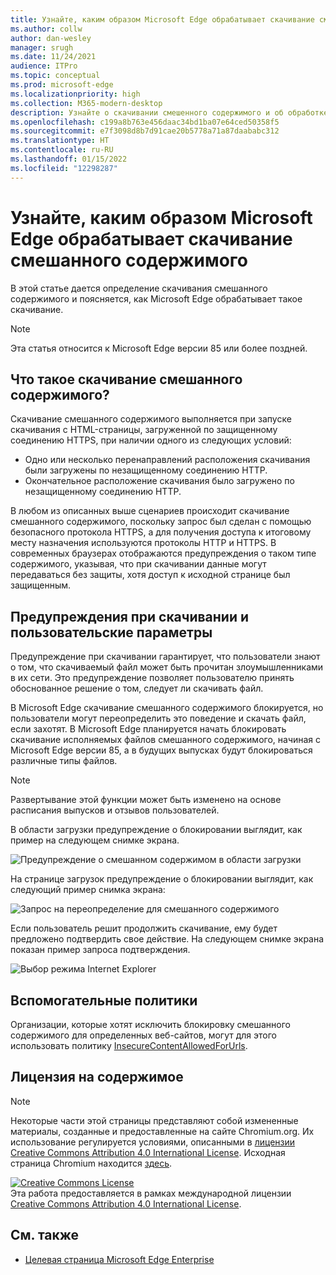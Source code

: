 ```yaml
---
title: Узнайте, каким образом Microsoft Edge обрабатывает скачивание смешанного содержимого
ms.author: collw
author: dan-wesley
manager: srugh
ms.date: 11/24/2021
audience: ITPro
ms.topic: conceptual
ms.prod: microsoft-edge
ms.localizationpriority: high
ms.collection: M365-modern-desktop
description: Узнайте о скачивании смешенного содержимого и об обработке такого скачивания в Microsoft Edge.
ms.openlocfilehash: c199a8b763e456daac34bd1ba07e64ced50358f5
ms.sourcegitcommit: e7f3098d8b7d91cae20b5778a71a87daababc312
ms.translationtype: HT
ms.contentlocale: ru-RU
ms.lasthandoff: 01/15/2022
ms.locfileid: "12298287"
---
```

# <a name="learn-how-microsoft-edge-handles-mixed-content-downloads"></a>Узнайте, каким образом Microsoft Edge обрабатывает скачивание смешанного содержимого

В этой статье дается определение скачивания смешанного содержимого и поясняется, как Microsoft Edge обрабатывает такое скачивание.

>[!NOTE]
>Эта статья относится к Microsoft Edge версии 85 или более поздней.

## <a name="what-are-mixed-content-downloads"></a>Что такое скачивание смешанного содержимого?

Скачивание смешанного содержимого выполняется при запуске скачивания с HTML-страницы, загруженной по защищенному соединению HTTPS, при наличии одного из следующих условий:

- Одно или несколько перенаправлений расположения скачивания были загружены по незащищенному соединению HTTP.
- Окончательное расположение скачивания было загружено по незащищенному соединению HTTP.

В любом из описанных выше сценариев происходит скачивание смешанного содержимого, поскольку запрос был сделан с помощью безопасного протокола HTTPS, а для получения доступа к итоговому месту назначения используются протоколы HTTP и HTTPS. В современных браузерах отображаются предупреждения о таком типе содержимого, указывая, что при скачивании данные могут передаваться без защиты, хотя доступ к исходной странице был защищенным.

## <a name="download-warnings-and-user-options"></a>Предупреждения при скачивании и пользовательские параметры

Предупреждение при скачивании гарантирует, что пользователи знают о том, что скачиваемый файл может быть прочитан злоумышленниками в их сети. Это предупреждение позволяет пользователю принять обоснованное решение о том, следует ли скачивать файл.

В Microsoft Edge скачивание смешанного содержимого блокируется, но пользователи могут переопределить это поведение и скачать файл, если захотят. В Microsoft Edge планируется начать блокировать скачивание исполняемых файлов смешанного содержимого, начиная с Microsoft Edge версии 85, а в будущих выпусках будут блокироваться различные типы файлов.

> [!NOTE]
> Развертывание этой функции может быть изменено на основе расписания выпусков и отзывов пользователей.

<!-- The schedule of the block for different filetypes is to be determined and may be impacted by usage data and user feedback. -->

В области загрузки предупреждение о блокировании выглядит, как пример на следующем снимке экрана.

 ![Предупреждение о смешанном содержимом в области загрузки](./media/edge-learnmore-mixed-content-downloads/edge-mixed-content-download-tray-warning.png)

На странице загрузок предупреждение о блокировании выглядит, как следующий пример снимка экрана:

 ![Запрос на переопределение для смешанного содержимого](./media/edge-learnmore-mixed-content-downloads/edge-mixed-content-download-page-warning.png)

Если пользователь решит продолжить скачивание, ему будет предложено подтвердить свое действие. На следующем снимке экрана показан пример запроса подтверждения.

 ![Выбор режима Internet Explorer](./media/edge-learnmore-mixed-content-downloads/edge-mixed-content-download-override.png)

## <a name="supporting-policies"></a>Вспомогательные политики

Организации, которые хотят исключить блокировку смешанного содержимого для определенных веб-сайтов, могут для этого использовать политику [InsecureContentAllowedForUrls](./microsoft-edge-policies.md#insecurecontentallowedforurls).

## <a name="content-license"></a>Лицензия на содержимое

> [!NOTE]
> Некоторые части этой страницы представляют собой измененные материалы, созданные и предоставленные на сайте Chromium.org. Их использование регулируется условиями, описанными в [лицензии Creative Commons Attribution 4.0 International License](http://creativecommons.org/licenses/by/4.0/). Исходная страница Chromium находится [здесь](https://developers.google.com/web/fundamentals/security/prevent-mixed-content/what-is-mixed-content).
  
<a rel="license" href="http://creativecommons.org/licenses/by/4.0/"><img alt="Creative Commons License" style="border-width:0" src="https://i.creativecommons.org/l/by/4.0/88x31.png" /></a><br />Эта работа предоставляется в рамках международной лицензии <a rel="license" href="http://creativecommons.org/licenses/by/4.0/">Creative Commons Attribution 4.0 International License</a>.

## <a name="see-also"></a>См. также

- [Целевая страница Microsoft Edge Enterprise](https://aka.ms/EdgeEnterprise)
